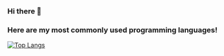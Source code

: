 ### Hi there 👋

### Here are my most commonly used programming languages!

[![Top Langs](https://github-readme-stats.vercel.app/api/top-langs/?username=ProgrammingDump&layout=donut)](https://github.com/anuraghazra/github-readme-stats)

<!--
**ProgrammingDump/ProgrammingDump** is a ✨ _special_ ✨ repository because its `README.md` (this file) appears on your GitHub profile.

Here are some ideas to get you started:

- 🔭 I’m currently working on ...
- 🌱 I’m currently learning ...
- 👯 I’m looking to collaborate on ...
- 🤔 I’m looking for help with ...
- 💬 Ask me about ...
- 📫 How to reach me: ...
- 😄 Pronouns: ...
- ⚡ Fun fact: ...
-->
